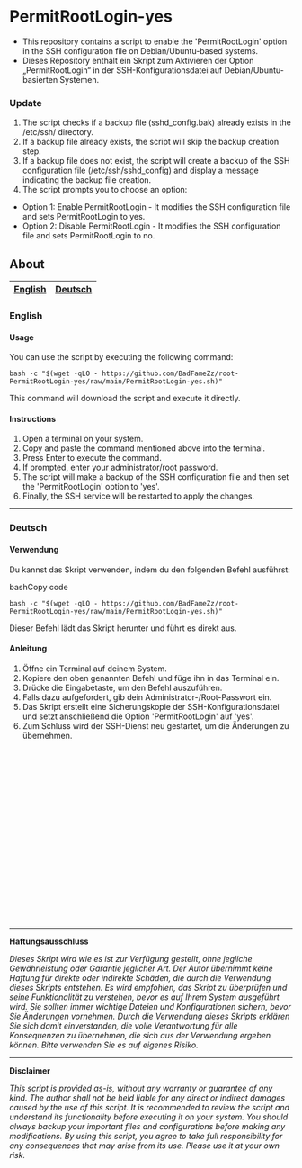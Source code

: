 # PermitRootLogin-yes

 - This repository contains a script to enable the 'PermitRootLogin'
   option in the SSH configuration file on Debian/Ubuntu-based systems.
 - Dieses Repository enthält ein Skript zum Aktivieren der Option „PermitRootLogin“ in der SSH-Konfigurationsdatei auf Debian/Ubuntu-basierten Systemen.

### Update
 1. The script checks if a backup file (sshd_config.bak) already exists in the /etc/ssh/ directory.
 2. If a backup file already exists, the script will skip the backup creation step.
 3. If a backup file does not exist, the script will create a backup of the SSH configuration file (/etc/ssh/sshd_config) and display a message indicating the backup file creation.
 4. The script prompts you to choose an option:
- Option 1: Enable PermitRootLogin - It modifies the SSH configuration file and sets PermitRootLogin to yes.
- Option 2: Disable PermitRootLogin - It modifies the SSH configuration file and sets PermitRootLogin to no.

## About

| [English](#english) | [Deutsch](#deutsch) |
|--------------------|--------------------|

<a name="english"></a>
### English

#### Usage

You can use the script by executing the following command:

    bash -c "$(wget -qLO - https://github.com/BadFameZz/root-PermitRootLogin-yes/raw/main/PermitRootLogin-yes.sh)"

This command will download the script and execute it directly.

#### Instructions

1.  Open a terminal on your system.
2.  Copy and paste the command mentioned above into the terminal.
3.  Press Enter to execute the command.
4.  If prompted, enter your administrator/root password.
5.  The script will make a backup of the SSH configuration file and then set the 'PermitRootLogin' option to 'yes'.
6.  Finally, the SSH service will be restarted to apply the changes.

<a name="deutsch"></a>

___

### Deutsch

#### Verwendung

Du kannst das Skript verwenden, indem du den folgenden Befehl ausführst:

bashCopy code

    bash -c "$(wget -qLO - https://github.com/BadFameZz/root-PermitRootLogin-yes/raw/main/PermitRootLogin-yes.sh)"

Dieser Befehl lädt das Skript herunter und führt es direkt aus.

#### Anleitung

1.  Öffne ein Terminal auf deinem System.
2.  Kopiere den oben genannten Befehl und füge ihn in das Terminal ein.
3.  Drücke die Eingabetaste, um den Befehl auszuführen.
4.  Falls dazu aufgefordert, gib dein Administrator-/Root-Passwort ein.
5.  Das Skript erstellt eine Sicherungskopie der SSH-Konfigurationsdatei und setzt anschließend die Option 'PermitRootLogin' auf 'yes'.
6.  Zum Schluss wird der SSH-Dienst neu gestartet, um die Änderungen zu übernehmen.

<br>
<br>
<br>
<br>
<br>
<br>
<br>
<br>
<br>
<br>
<br>
<br>
<br>
<br>
<br>
<br>
<br>
<br>

---

**Haftungsausschluss**

*Dieses Skript wird wie es ist zur Verfügung gestellt, ohne jegliche Gewährleistung oder Garantie jeglicher Art. Der Autor übernimmt keine Haftung für direkte oder indirekte Schäden, die durch die Verwendung dieses Skripts entstehen. Es wird empfohlen, das Skript zu überprüfen und seine Funktionalität zu verstehen, bevor es auf Ihrem System ausgeführt wird. Sie sollten immer wichtige Dateien und Konfigurationen sichern, bevor Sie Änderungen vornehmen. Durch die Verwendung dieses Skripts erklären Sie sich damit einverstanden, die volle Verantwortung für alle Konsequenzen zu übernehmen, die sich aus der Verwendung ergeben können. Bitte verwenden Sie es auf eigenes Risiko.*


---

**Disclaimer**

*This script is provided as-is, without any warranty or guarantee of any kind. The author shall not be held liable for any direct or indirect damages caused by the use of this script.
It is recommended to review the script and understand its functionality before executing it on your system. You should always backup your important files and configurations before making any modifications.
By using this script, you agree to take full responsibility for any consequences that may arise from its use. Please use it at your own risk.*
